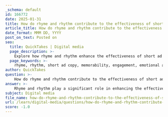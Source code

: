 ```yaml
---
_schema: default
id: 166772
date: 2025-01-31
title: How do rhyme and rhythm contribute to the effectiveness of short ad copy?
article_title: How do rhyme and rhythm contribute to the effectiveness of short ad copy?
date_format: MMM DD, YYYY
post_on_text: Posted on
seo:
  title: QuickTakes | Digital media
  page_description: >-
    Explore how rhyme and rhythm enhance the effectiveness of short ad copy through improved memorability, engagement, emotional appeal, and brand identity.
  page_keywords: >-
    rhyme, rhythm, short ad copy, memorability, engagement, emotional appeal, clarity, conciseness, brand identity, advertising effectiveness
author: QuickTakes
question: >-
    How do rhyme and rhythm contribute to the effectiveness of short ad copy?
answer: >-
    Rhyme and rhythm play a significant role in enhancing the effectiveness of short ad copy. Here’s how they contribute:\n\n### 1. **Memorability**\nRhyme creates a musical quality that makes phrases more memorable. When words rhyme, they tend to stick in the audience's mind, making it easier for them to recall the message later. For example, a catchy slogan like "Reduce, Reuse, Recycle" not only conveys a clear message but also employs rhyme to enhance retention.\n\n### 2. **Engagement**\nRhythm in copy can create a flow that draws readers in. A rhythmic structure can make the reading experience more enjoyable, encouraging the audience to engage with the content. This is particularly effective in short ad copy, where capturing attention quickly is crucial.\n\n### 3. **Emotional Appeal**\nRhyme and rhythm can evoke emotions, making the message more impactful. A well-crafted rhythmic phrase can resonate with the audience on a deeper level, enhancing the emotional appeal of the advertisement. For instance, a rhythmic tagline can evoke feelings of joy, nostalgia, or urgency, depending on the context.\n\n### 4. **Clarity and Conciseness**\nUsing rhyme and rhythm often necessitates careful word choice, which can lead to more concise and clear messaging. This is essential in short ad copy, where every word counts. The need to maintain a rhythmic flow can help copywriters distill their ideas into succinct phrases that convey the core message effectively.\n\n### 5. **Brand Identity**\nRhyme and rhythm can help establish a brand's identity. A catchy, rhythmic slogan can become synonymous with a brand, making it instantly recognizable. This is particularly important in competitive markets where differentiation is key.\n\n### Conclusion\nIncorporating rhyme and rhythm into short ad copy not only enhances its memorability and engagement but also strengthens emotional connections and brand identity. These techniques, when used effectively, can significantly improve the overall impact of advertising messages.
subject: Digital media
file_name: how-do-rhyme-and-rhythm-contribute-to-the-effectiveness-of-short-ad-copy.md
url: /learn/digital-media/questions/how-do-rhyme-and-rhythm-contribute-to-the-effectiveness-of-short-ad-copy
score: -1.0
---
```


&nbsp;